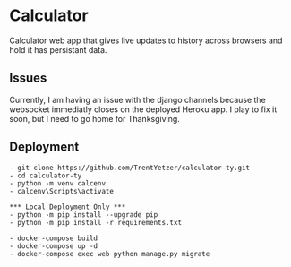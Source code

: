 # Calculator

Calculator web app that gives live updates to history across browsers and hold it has persistant data.

## Issues

Currently, I am having an issue with the django channels because the websocket
immediatly closes on the deployed Heroku app. I play to fix it soon, but I need to go home for Thanksgiving.

## Deployment
    - git clone https://github.com/TrentYetzer/calculator-ty.git
    - cd calculator-ty
    - python -m venv calcenv
    - calcenv\Scripts\activate

    *** Local Deployment Only ***
    - python -m pip install --upgrade pip
    - python -m pip install -r requirements.txt

    - docker-compose build
    - docker-compose up -d
    - docker-compose exec web python manage.py migrate
